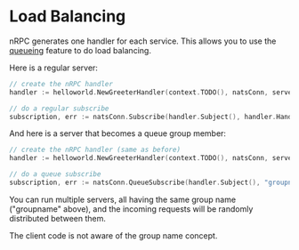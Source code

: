 # Load Balancing

nRPC generates one handler for each service. This allows you to use the [queueing](http://nats.io/documentation/concepts/nats-queueing/) feature to do load balancing.

Here is a regular server:

```go
// create the nRPC handler
handler := helloworld.NewGreeterHandler(context.TODO(), natsConn, server)

// do a regular subscribe
subscription, err := natsConn.Subscribe(handler.Subject(), handler.Handler)
```

And here is a server that becomes a queue group member:

```go
// create the nRPC handler (same as before)
handler := helloworld.NewGreeterHandler(context.TODO(), natsConn, server)

// do a queue subscribe
subscription, err := natsConn.QueueSubscribe(handler.Subject(), "groupname", handler.Handler)
```

You can run multiple servers, all having the same group name ("groupname" above), and the incoming requests will be randomly distributed between them.

The client code is not aware of the group name concept.